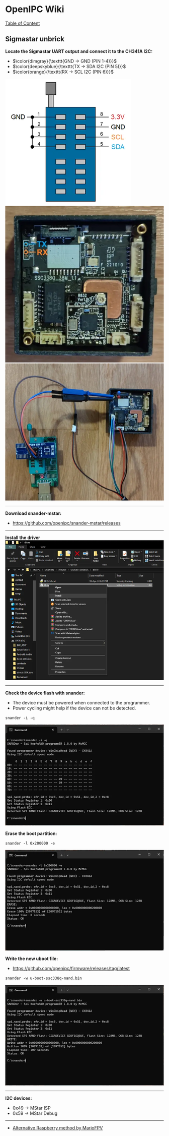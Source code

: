 # OpenIPC Wiki
[Table of Content](../README.md)

Sigmastar unbrick
---

**Locate the Sigmastar UART output and connect it to the CH341A I2C:**
- $\color{dimgray}{\texttt{GND -> GND (PIN 1-4)}}$
- $\color{deepskyblue}{\texttt{TX -> SDA I2C (PIN 5)}}$
- $\color{orange}{\texttt{RX -> SCL I2C (PIN 6)}}$

<img src="../images/sigmastar-ch341a.webp">
<img src="../images/sigmastar-uart.webp">
<img src="../images/sigmastar-example.webp">

---

**Download snander-mstar:**
- https://github.com/openipc/snander-mstar/releases

---

**Install the driver**
<img src="../images/Installing-device-driver.webp">

---



**Check the device flash with snander:**
- The device must be powered when connected to the programmer.
- Power cycling might help if the device can not be detected.
```
snander -i -q
```

<img src="../images/sigmastar-check.webp">

**Erase the boot partition:**
```
snander -l 0x200000 -e
```

<img src="../images/sigmastar-erase.webp">

**Write the new uboot file:**
- https://github.com/openipc/firmware/releases/tag/latest
```
snander -w u-boot-ssc338q-nand.bin
```

<img src="../images/sigmastar-write.webp">

---

**I2C devices:**
- 0x49 -> MStar ISP
- 0x59 -> MStar Debug

---

- [Alternative Raspberry method by MarioFPV](https://youtu.be/88C8UvyKQlQ)
